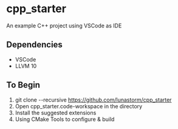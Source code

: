 # cpp_starter
An example C++ project using VSCode as IDE

## Dependencies
* VSCode
* LLVM 10

## To Begin
1. git clone --recursive https://github.com/lunastorm/cpp_starter
2. Open cpp_starter.code-workspace in the directory
3. Install the suggested extensions
4. Using CMake Tools to configure & build
